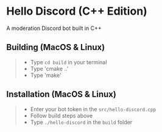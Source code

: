 # Hello Discord (C++ Edition)

A moderation Discord bot built in C++

## Building (MacOS & Linux)

> -   Type `cd build` in your terminal
> -   Type 'cmake ..'
> -   Type 'make'

## Installation (MacOS & Linux)

> -   Enter your bot token in the `src/hello-discord.cpp`
> -   Follow build steps above
> -   Type `./hello-discord` in the `build` folder
